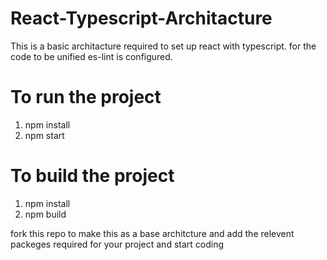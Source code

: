 # React-Typescript-Architacture

This is a basic architacture required to set up react with typescript.
for the code to be unified es-lint is configured.

# To run the project
  1. npm install
  2. npm start
# To build the project
  1. npm install
  2. npm build
  
fork this repo to make this as a base architcture and add the relevent packeges required for your project and start coding
